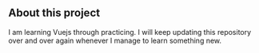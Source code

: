 ## About this project


I am learning Vuejs through practicing. I will keep updating this repository over and over again whenever I manage to learn something new.

